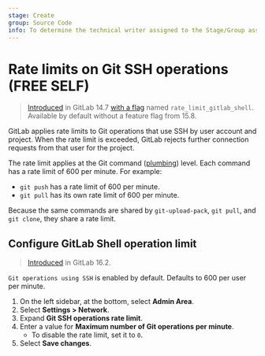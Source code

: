 ```yaml
---
stage: Create
group: Source Code
info: To determine the technical writer assigned to the Stage/Group associated with this page, see https://about.gitlab.com/handbook/product/ux/technical-writing/#assignments
---
```


# Rate limits on Git SSH operations **(FREE SELF)**

> [Introduced](https://gitlab.com/gitlab-org/gitlab/-/merge_requests/78373) in GitLab 14.7 [with a flag](../feature_flags.md) named `rate_limit_gitlab_shell`. Available by default without a feature flag from 15.8.

GitLab applies rate limits to Git operations that use SSH by user account and project. When the rate limit is exceeded, GitLab rejects
further connection requests from that user for the project.

The rate limit applies at the Git command ([plumbing](https://git-scm.com/book/en/v2/Git-Internals-Plumbing-and-Porcelain)) level.
Each command has a rate limit of 600 per minute. For example:

- `git push` has a rate limit of 600 per minute.
- `git pull` has its own rate limit of 600 per minute.

Because the same commands are shared by `git-upload-pack`, `git pull`, and `git clone`, they share a rate limit.

## Configure GitLab Shell operation limit

> [Introduced](https://gitlab.com/gitlab-org/gitlab/-/merge_requests/123761) in GitLab 16.2.

`Git operations using SSH` is enabled by default. Defaults to 600 per user per minute.

1. On the left sidebar, at the bottom, select **Admin Area**.
1. Select **Settings > Network**.
1. Expand **Git SSH operations rate limit**.
1. Enter a value for **Maximum number of Git operations per minute**.
   - To disable the rate limit, set it to `0`.
1. Select **Save changes**.
